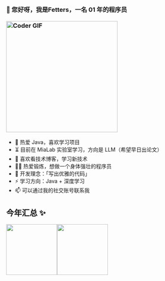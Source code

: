 <h3 align="left">
 <abc>
  <br>👋 您好呀，我是Fetters，一名 01 年的程序员<br>
  <br>
    <img src="https://media.giphy.com/media/Vcdbi5o470i9FACaZO/giphy.gif" alt="Coder GIF" width="300" height="300">
 </abc>
</h3> 

- :telescope: 热爱 Java，喜欢学习项目
- :hourglass_flowing_sand: 目前在 MiaLab 实验室学习，方向是 LLM（希望早日出论文）
- :microscope: 喜欢看技术博客，学习新技术
- :man_technologist: 热爱锻炼，想做一个身体强壮的程序员
- :dart: 开发理念：「写出优雅的代码」 
- :zap: 学习方向：Java + 深度学习
- :mailbox: 可以通过我的社交账号联系我



## 今年汇总 ✨

<img align="" height="137px" src="https://github-readme-stats.vercel.app/api?username=Fangze-Guo&hide_title=true&hide_border=true&show_icons=true&include_all_commits=true&line_height=21&bg_color=0,EC6C6C,FFD479,FFFC79,73FA79&theme=graywhite&locale=cn" /><img align="" height="137px" src="https://github-readme-stats.vercel.app/api/top-langs/?username=Fangze-Guo&hide_title=true&hide_border=true&layout=compact&bg_color=0,73FA79,73FDFF,D783FF&theme=graywhite&locale=cn" />
